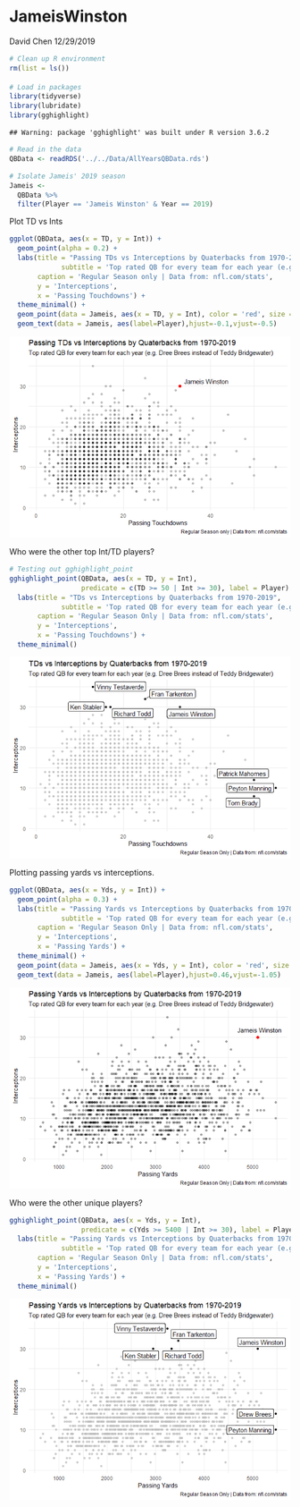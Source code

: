 JameisWinston
================
David Chen
12/29/2019

``` r
# Clean up R environment
rm(list = ls())

# Load in packages
library(tidyverse)
library(lubridate)
library(gghighlight)
```

    ## Warning: package 'gghighlight' was built under R version 3.6.2

``` r
# Read in the data
QBData <- readRDS('../../Data/AllYearsQBData.rds')
```

``` r
# Isolate Jameis' 2019 season
Jameis <-
  QBData %>%
  filter(Player == 'Jameis Winston' & Year == 2019)
```

Plot TD vs Ints

``` r
ggplot(QBData, aes(x = TD, y = Int)) +
  geom_point(alpha = 0.2) +
  labs(title = "Passing TDs vs Interceptions by Quaterbacks from 1970-2019",
             subtitle = 'Top rated QB for every team for each year (e.g. Dree Brees instead of Teddy Bridgewater)', 
       caption = 'Regular Season only | Data from: nfl.com/stats',
       y = 'Interceptions',
       x = 'Passing Touchdowns') +
  theme_minimal() +
  geom_point(data = Jameis, aes(x = TD, y = Int), color = 'red', size = 2) +
  geom_text(data = Jameis, aes(label=Player),hjust=-0.1,vjust=-0.5) 
```

![](JameisWinston_files/figure-gfm/Jameis%20Winston%20TDs/Ints-1.png)<!-- -->

Who were the other top Int/TD players?

``` r
# Testing out gghighlight_point
gghighlight_point(QBData, aes(x = TD, y = Int), 
                  predicate = c(TD >= 50 | Int >= 30), label = Player) +
  labs(title = "TDs vs Interceptions by Quaterbacks from 1970-2019",
             subtitle = 'Top rated QB for every team for each year (e.g. Dree Brees instead of Teddy Bridgewater)', 
       caption = 'Regular Season Only | Data from: nfl.com/stats',
       y = 'Interceptions',
       x = 'Passing Touchdowns') +
  theme_minimal()
```

![](JameisWinston_files/figure-gfm/Other%20QBs%20TDs/Ints-1.png)<!-- -->

Plotting passing yards vs interceptions.

``` r
ggplot(QBData, aes(x = Yds, y = Int)) +
  geom_point(alpha = 0.3) +
  labs(title = "Passing Yards vs Interceptions by Quaterbacks from 1970-2019",
             subtitle = 'Top rated QB for every team for each year (e.g. Dree Brees instead of Teddy Bridgewater)', 
       caption = 'Regular Season Only | Data from: nfl.com/stats',
       y = 'Interceptions',
       x = 'Passing Yards') +
  theme_minimal() +
  geom_point(data = Jameis, aes(x = Yds, y = Int), color = 'red', size = 2) +
  geom_text(data = Jameis, aes(label=Player),hjust=0.46,vjust=-1.05) 
```

![](JameisWinston_files/figure-gfm/Jameis%20Passing/Ints-1.png)<!-- -->

Who were the other unique players?

``` r
gghighlight_point(QBData, aes(x = Yds, y = Int), 
                  predicate = c(Yds >= 5400 | Int >= 30), label = Player) +
  labs(title = "Passing Yards vs Interceptions by Quaterbacks from 1970-2019",
             subtitle = 'Top rated QB for every team for each year (e.g. Dree Brees instead of Teddy Bridgewater)', 
       caption = 'Regular Season Only | Data from: nfl.com/stats',
       y = 'Interceptions',
       x = 'Passing Yards') +
  theme_minimal() 
```

![](JameisWinston_files/figure-gfm/Other%20unique%20QBs%20Passing/Ints-1.png)<!-- -->
